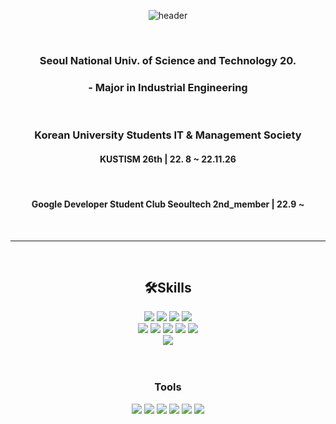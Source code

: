 <div align=center>


![header](https://capsule-render.vercel.app/api?type=waving&color=auto&height=200&section=header&text=%20Jake's%20github&fontSize=50)


<br>

###  Seoul National Univ. of Science and Technology 20.  <br>
### - Major  in Industrial Engineering 
<br>

### Korean University Students IT & Management Society 
#### KUSTISM 26th | 22. 8 ~ 22.11.26
<br>

#### Google Developer Student Club Seoultech 2nd_member |  22.9 ~ 


<br>
<hr>
<br>



## 🛠Skills
 <img src="https://img.shields.io/badge/HTML-E34F26?style=flat&logo=HTML5&logoColor=white"/>
 <img src="https://img.shields.io/badge/CSS-1572B6?style=flat&logo=CSS3&logoColor=white"/>
 <img src="https://img.shields.io/badge/Javascript-F7DF1E?style=flat&logo=Javascript&logoColor=white"/>
 <img src="https://img.shields.io/badge/TypeScript-3178C6?style=flat&logo=TypeScript&logoColor=white"/>
 
  <br>
 
 <img src="https://img.shields.io/badge/React-61DAFB?style=flat&logo=React&logoColor=white"/>
 <img src="https://img.shields.io/badge/Emotion-232323?style=flat&logo=Emotion&logoColor=white"/>
 <img src="https://img.shields.io/badge/RTK-764ABC?style=flat&logo=Redux&logoColor=white"/>  
 <img src="https://img.shields.io/badge/Recoil-232323?style=flat&logo=Recoil&logoColor=white"/>
 <img src="https://img.shields.io/badge/React Query-FF4154?style=flat&logo=React Query&logoColor=white"/>  
 
 <br>
 





 
  <img src="https://img.shields.io/badge/MySQL-4479A1?style=flat&logo=MySQL&logoColor=white"/>
 
 <br>
 
 


<br>
<br>

### Tools
<img src="https://img.shields.io/badge/VSCode-007ACC?style=flat-square&logo=Visual Studio Code&logoColor=white"/>
<img src="https://img.shields.io/badge/GitHub-000000?style=flat-square&logo=GitHub&logoColor=white"/>
<img src="https://img.shields.io/badge/Notion-000000?style=flat-square&logo=Notion&logoColor=white"/>
<img src="https://img.shields.io/badge/Slack-4A154B?style=flat-square&logo=Slack&logoColor=white"/>

 <img src="https://img.shields.io/badge/Postman-FF6C37?style=flat&logo=Postman&logoColor=white"/>
 <img src="https://img.shields.io/badge/Figma-F24E1E?style=flat&logo=Figma&logoColor=white"/>


<br>



<br>
<br>
<br>

<!-- ![Anurag's GitHub stats](https://github-readme-stats.vercel.app/api?username=jake0319&show_icons=true&theme=radical) -->

</div>
